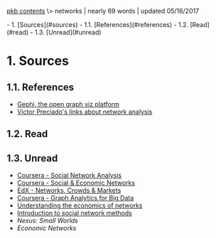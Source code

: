 <p class="path"><a href="../pkb.html">pkb contents</a> \> networks | nearly 69 words | updated 05/16/2017</p><div class="TOC">- 1. [Sources](#sources)
	- 1.1. [References](#references)
	- 1.2. [Read](#read)
	- 1.3. [Unread](#unread)
</div>

# 1. Sources


## 1.1. References

- [Gephi, the open graph viz platform](https://gephi.org/)
- [Victor Preciado's links about network analysis](https://sites.google.com/site/victormpreciado/links)

## 1.2. Read

## 1.3. Unread

- [Coursera - Social Network Analysis](https://www.coursera.org/course/sna)
- [Coursera - Social &amp; Economic Networks](https://www.coursera.org/course/networksonline)
- [EdX - Networks, Crowds &amp; Markets](https://www.edx.org/course/networks-crowds-markets-cornellx-info2040x-2)
- [Coursera - Graph Analytics for Big Data](https://www.coursera.org/learn/big-data-graph-analytics)
- [Understanding the economics of networks](https://www.youtube.com/watch?v=VulfA7eiCw4)
- [Introduction to social network methods](http://faculty.ucr.edu/~hanneman/nettext/)
- _Nexus: Small Worlds_
- _Economic Networks_